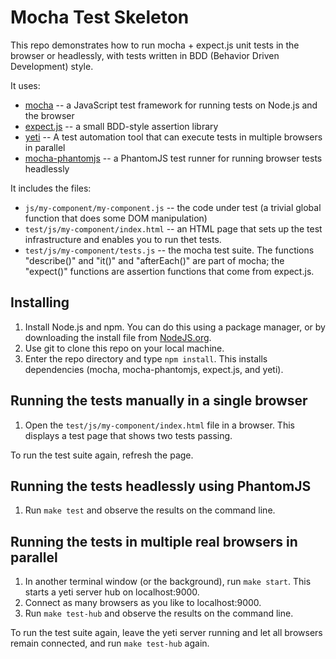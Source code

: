 # Mocha Test Skeleton

This repo demonstrates how to run mocha + expect.js unit tests in the browser
or headlessly, with tests written in BDD (Behavior Driven Development) style.

It uses:

* [mocha](http://visionmedia.github.io/mocha/) -- a JavaScript test framework
  for running tests on Node.js and the browser
* [expect.js](https://github.com/LearnBoost/expect.js/) -- a small BDD-style
  assertion library
* [yeti](http://yeti.cx/) -- A test automation tool that can execute tests in 
  multiple browsers in parallel
* [mocha-phantomjs](https://github.com/metaskills/mocha-phantomjs) -- a 
  PhantomJS test runner for running browser tests headlessly

It includes the files:

* `js/my-component/my-component.js` -- the code under test (a trivial global 
  function that does some DOM manipulation)
* `test/js/my-component/index.html` -- an HTML page that sets up the test
  infrastructure and enables you to run thet tests.
* `test/js/my-component/tests.js` -- the mocha test suite. The functions
  "describe()" and "it()" and "afterEach()" are part of mocha; the
  "expect()" functions are assertion functions that come from expect.js.

## Installing

1. Install Node.js and npm. You can do this using a package manager, or by
   downloading the install file from [NodeJS.org](http://nodejs.org/). 
2. Use git to clone this repo on your local machine.
3. Enter the repo directory and type `npm install`. This installs
   dependencies (mocha, mocha-phantomjs, expect.js, and yeti).

## Running the tests manually in a single browser

1. Open the `test/js/my-component/index.html` file in a browser.
   This displays a test page that shows two tests passing.

To run the test suite again, refresh the page.

## Running the tests headlessly using PhantomJS

1. Run `make test` and observe the results on the command line.

## Running the tests in multiple real browsers in parallel

1. In another terminal window (or the background), run `make start`.
   This starts a yeti server hub on localhost:9000.
2. Connect as many browsers as you like to localhost:9000.
3. Run `make test-hub` and observe the results on the command line.

To run the test suite again, leave the yeti server running and
let all browsers remain connected, and run `make test-hub` again.
